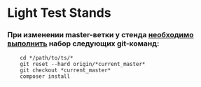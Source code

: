 # Light Test Stands

### При изменении master-ветки у стенда <u>необходимо выполнить</u> набор следующих **git-команд**:

```
    cd */path/to/ts/*
    git reset --hard origin/*current_master*
    git checkout *current_master*
    composer install
```